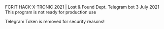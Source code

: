 FCRIT HACK-X-TRONIC 2021 | Lost & Found Dept. Telegram bot
3 July 2021
This program is not ready for production use

Telegram Token is removed for security reasons!
